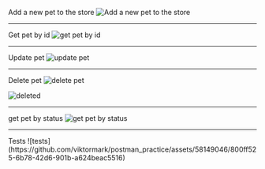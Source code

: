 Add a new pet to the store
![Add a new pet to the store](https://github.com/viktormark/postman_practice/assets/58149046/e9334f5f-e54d-4353-8204-3249f52d4e89)

<hr/>

Get pet by id
![get pet by id](https://github.com/viktormark/postman_practice/assets/58149046/de8fe7c0-ff41-4f4f-9986-33b60519fa78)

<hr/>

Update pet
![update pet](https://github.com/viktormark/postman_practice/assets/58149046/927de531-087b-428c-9848-378a49753640)

<hr/>

Delete pet
![delete pet](https://github.com/viktormark/postman_practice/assets/58149046/ea7ccc57-2824-4f65-a00f-446c1a327f86)

![deleted](https://github.com/viktormark/postman_practice/assets/58149046/91b63ab2-a455-4702-b399-5b4803eb0c6b)

<hr/>

get pet by status
![get pet by status](https://github.com/viktormark/postman_practice/assets/58149046/95631925-e526-4bc8-89ca-297aef0e4ec4)

<hr/>
Tests
![tests](https://github.com/viktormark/postman_practice/assets/58149046/800ff525-6b78-42d6-901b-a624beac5516)

